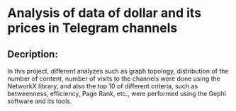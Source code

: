 # Analysis of data of dollar and its prices in Telegram channels

## Decription:

In this project, different analyzes such as graph topology, distribution of the number of content, number of visits to the channels were done using the NetworkX library, and also the top 10 of different criteria, such as betweenness, efficiency, Page Rank, etc., were performed using the Gephi software and its tools.

